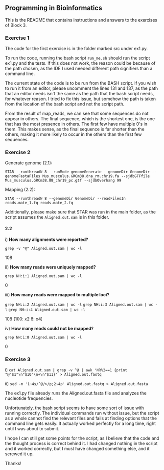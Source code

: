 ## Programming in Bioinformatics

This is the README that contains instructions and answers to the exercises of Block 3.

### Exercise 1
The code for the first exercise is in the folder marked src under ex1.py.

To run the code, running the bash script `run_me.sh` should run the script ex1.py and the tests. If this does not work,
the reason could be because of the path chosen, as the IDE I used needed different path signifiers than a command line. 

The current state of the code is to be run from the BASH script. If you wish to run it from an editor, please uncomment
the lines 131 and 137, as the path that an editor needs isn't the same as the path that the bash script needs, for whatever reason. 
I tried to fix this issue, but somehow the path is taken from the location of the bash script and not the script path.



From the result of map_reads, we can see that some sequences do not appear in others. The final sequence, which is the shortest one, 
is the one that has the most presence in others. The first few have multiple 0's in them. This makes sense, as the final sequence is 
far shorter than the others, making it more likely to occur in the others than the first few sequences.

### Exercise 2
Generate genome (2.1): 

`STAR --runthreadN 8 --runMode genomeGenerate --genomeDir GenomeDir --genomeFastaFiles Mus_musculus.GRCm38.dna_rm.chr19.fa --sjdbGTFfile Mus_musculus.GRCm38.88_chr19_pc.gtf --sjdbOverhang 99`

Mapping (2.2): 

`STAR --runthreadN 8 --genomeDir GenomeDir --readFilesIn reads.mate_1.fq reads.mate_2.fq`

Additionally, please make sure that STAR was run in the main folder, as the script assumes the `Aligned.out.sam` is in this folder.
#### 2.2
i) **How many alignments were reported?**

`grep -v "@" Aligned.out.sam | wc -l`

108

ii) **How many reads were uniquely mapped?**

`grep NH:i:1 Aligned.out.sam | wc -l`

0

iii) **How many reads were mapped to multiple loci?**

`grep NH:i:2 Aligned.out.sam | wc -l`
`grep NH:i:3 Aligned.out.sam | wc -l`
`grep NH:i:4 Aligned.out.sam | wc -l`

108 (100: x2 8: x4)

iv) **How many reads could not be mapped?**

`grep NH:i:0 Aligned.out.sam | wc -l`

0

### Exercise 3

i) `cat Aligned.out.sam | grep -v ^@ | awk 'NR%2==1 {print "@"$1"\n"$10"\n+\n"$11}' > Aligned.out.fastq`

ii) `sed -n '1~4s/^@/>/p;2~4p' Aligned.out.fastq > Aligned.out.fasta`

The ex1.py file already runs the Aligned.out.fasta file and analyzes the nucleotide frequencies.

Unfortunately, the bash script seems to have some sort of issue with running correctly. The individual commands run without
issue, but the script as a whole cannot find the relevant files and fails at finding options that the command line gets easily.
It actually worked perfectly for a long time, right until I was about to submit. 

I hope I can still get some points for the script, as I believe that the code and the thought process is correct behind it. 
I had changed nothing in the script and it worked correctly, but I must have changed something else, and it screwed it up. 

Thanks! 
